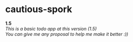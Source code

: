 # cautious-spork

**1.5** \
    _This is a basic todo app at this version (1.5) \
    You can give me any proposal to help me make it better :))_